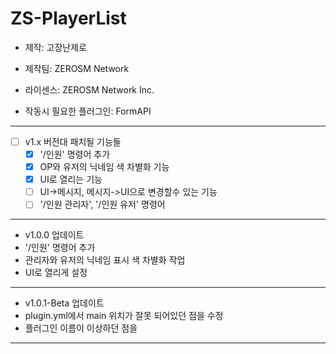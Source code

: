 # ZS-PlayerList
- 제작: 고장난제로
- 제작팀: ZEROSM Network
- 라이센스: ZEROSM Network Inc.

- 작동시 필요한 플러그인: FormAPI

----------------------------

 - [ ] v1.x 버전대 패치될 기능들
    - [x] '/인원' 명령어 추가
    - [x] OP와 유저의 닉네임 색 차별화 기능
    - [x] UI로 열리는 기능
    - [ ] UI->메시지, 메시지->UI으로 변경할수 있는 기능
    - [ ] '/인원 관리자', '/인원 유저' 명령어 
 
----------------------------

 - v1.0.0 업데이트
  - '/인원' 명령어 추가
  - 관리자와 유저의 닉네임 표시 색 차별화 작업
  - UI로 열리게 설정
  
----------------------------

 - v1.0.1-Beta 업데이트
  - plugin.yml에서 main 위치가 잘못 되어있던 점을 수정
  - 플러그인 이름이 이상하던 점을 
 
----------------------------
